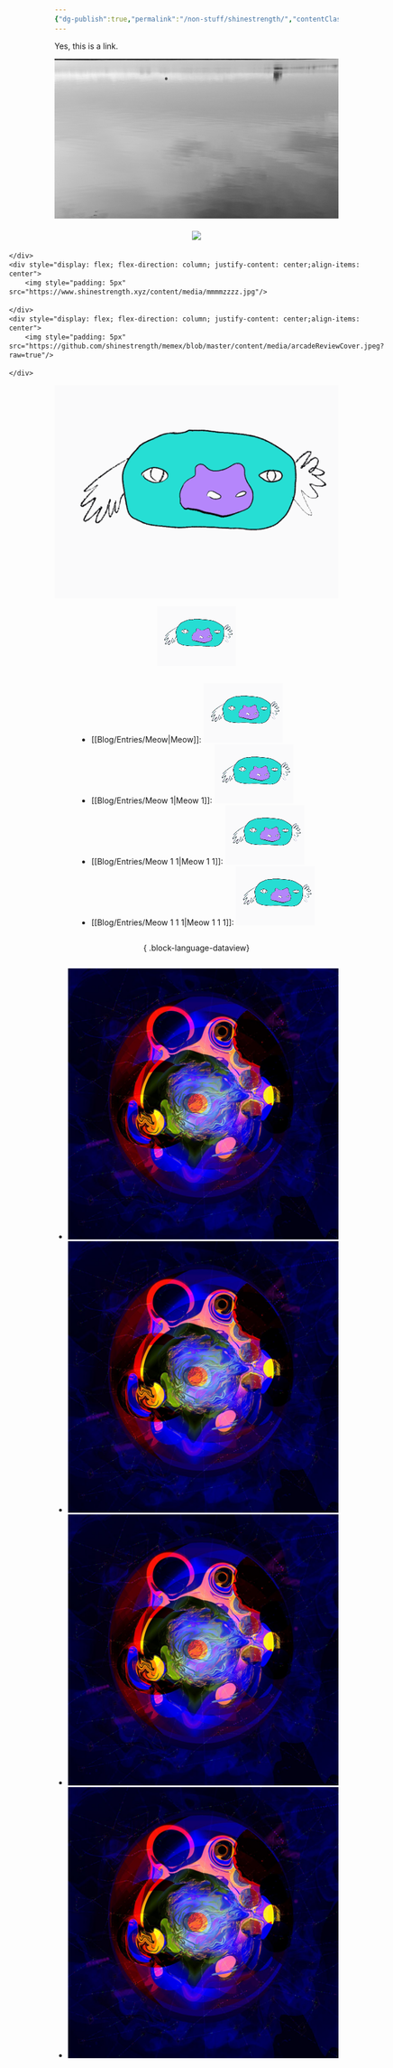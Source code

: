 ```yaml
---
{"dg-publish":true,"permalink":"/non-stuff/shinestrength/","contentClasses":"gallery simple","dgEnableSearch":"false"}
---
```


	


Yes, this is a link.

![calm.jpg](/img/user/Non%20Stuff/calm.jpg)



<div style="display: flex; flex-wrap: wrap; align-items: center; justify-content: center; max-width: 1024px">
	<div style="display: flex; flex-direction: column; justify-content: center;align-items:center;">
		<img style="padding: 5px" src="https://www.shinestrength.xyz/content/media/bbody_handcorrect_lrg.jpg"/>
		
	</div>
	<div style="display: flex; flex-direction: column; justify-content: center;align-items: center">
		<img style="padding: 5px" src="https://www.shinestrength.xyz/content/media/mmmmzzzz.jpg"/>
		
	</div>
	<div style="display: flex; flex-direction: column; justify-content: center;align-items: center">
		<img style="padding: 5px" src="https://github.com/shinestrength/memex/blob/master/content/media/arcadeReviewCover.jpeg?raw=true"/>
		
	</div>
</div>




<img src="https://raw.githubusercontent.com/shinestrength/dg-test/3af50d62da7641e102137768c969671359d7ef92/src/site/img/user/Non%20Stuff/flypig.gif">

![flypigsmall.gif](/img/user/Non%20Stuff/flypigsmall.gif)





- [[Blog/Entries/Meow\|Meow]]: ![Non Stuff/flypigsmall.gif|flypigsmall.gif](/img/user/Non%20Stuff/flypigsmall.gif)
- [[Blog/Entries/Meow 1\|Meow 1]]: ![Non Stuff/flypigsmall.gif|flypigsmall.gif](/img/user/Non%20Stuff/flypigsmall.gif)
- [[Blog/Entries/Meow 1 1\|Meow 1 1]]: ![Non Stuff/flypigsmall.gif|flypigsmall.gif](/img/user/Non%20Stuff/flypigsmall.gif)
- [[Blog/Entries/Meow 1 1 1\|Meow 1 1 1]]: ![Non Stuff/flypigsmall.gif|flypigsmall.gif](/img/user/Non%20Stuff/flypigsmall.gif)

{ .block-language-dataview}


<ul class="two-col-gallery">
    <li>
        <img decoding="async" loading="lazy" src="https://github.com/shinestrength/memex/blob/master/content/media/arcadeReviewCover.jpeg?raw=true" data-id="2611"></li>
    <li>
        <img decoding="async" loading="lazy" src="https://github.com/shinestrength/memex/blob/master/content/media/arcadeReviewCover.jpeg?raw=true" ></li>
    <li>
        <img decoding="async" loading="lazy"  src="https://github.com/shinestrength/memex/blob/master/content/media/arcadeReviewCover.jpeg?raw=true"></li>
    <li>
        <img decoding="async" loading="lazy" src="https://github.com/shinestrength/memex/blob/master/content/media/arcadeReviewCover.jpeg?raw=true" alt="Sketchnote of Design Ops talk"></li>
</ul>
